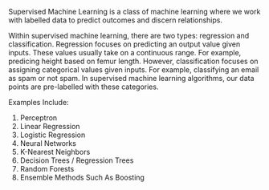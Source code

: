 Supervised Machine Learning is a class of machine learning where we work with labelled data to predict outcomes and discern relationships. 

Within supervised machine learning, there are two types: regression and classification. Regression focuses on predicting an output value given inputs. These values usually take on a continuous range. For example, predicing height based on femur length. However, classification focuses on assigning categorical values given inputs. For example, classifying an email as spam or not spam. In supervised machine learning algorithms, our data points are pre-labelled with these categories.

Examples Include: 
1. Perceptron
2. Linear Regression
3. Logistic Regression
4. Neural Networks
5. K-Nearest Neighbors
6. Decision Trees / Regression Trees
7. Random Forests
8. Ensemble Methods Such As Boosting

